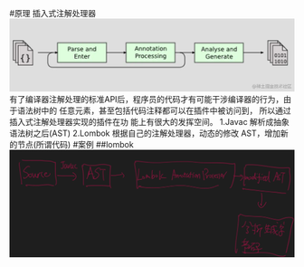#原理
插入式注解处理器
![](.z_2_编译_04_注解处理器_images/b87c682b.png)
有了编译器注解处理的标准API后，程序员的代码才有可能干涉编译器的行为，由于语法树中的 任意元素，甚至包括代码注释都可以在插件中被访问到，
所以通过插入式注解处理器实现的插件在功 能上有很大的发挥空间。
1.Javac 解析成抽象语法树之后(AST)
2.Lombok 根据自己的注解处理器，动态的修改 AST，增加新的节点(所谓代码)
#案例
##lombok
[](https://nicky-chen.github.io/2019/05/03/apt_lombok_implement/)
![](.z_2_编译_04_前端编译_注解处理器_images/25f9d10e.png)
